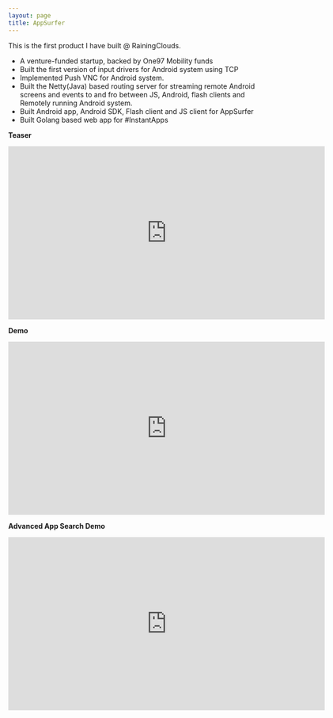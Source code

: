 ```yaml
---
layout: page
title: AppSurfer
---
```


This is the first product I have built @ RainingClouds.

- A venture-funded startup, backed by One97 Mobility funds
- Built the first version of input drivers for Android system using TCP
- Implemented Push VNC for Android system.
- Built the Netty(Java) based routing server for streaming remote Android screens and events to and fro between JS, Android, flash clients and Remotely running Android system.
- Built Android app, Android SDK, Flash client and JS client for AppSurfer
- Built Golang based web app for #InstantApps

**Teaser**
<iframe width="640" height="350" src="https://www.youtube.com/embed/5hUU-nV_OvA" frameborder="0" allowfullscreen></iframe>

**Demo**
<iframe width="640" height="350" src="https://www.youtube.com/embed/pyxvsD9Cx2Y" frameborder="0" allowfullscreen></iframe>

**Advanced App Search Demo**
<iframe width="640" height="350" src="https://www.youtube.com/embed/H7fUjHlHWWA" frameborder="0" allowfullscreen></iframe>